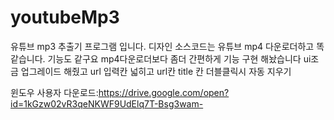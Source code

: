 # youtubeMp3


유튜브 mp3 추출기 프로그램 입니다. 디자인 소스코드는 유튜브 mp4 다운로더하고 똑같습니다. 기능도 같구요 
mp4다운로더보다 좀더 간편하게 기능 구현 해놨습니다 ui조금 업그레이드 해줬고 url 입력칸 넓히고 url칸 title 칸 더블클릭시 자동 지우기


윈도우 사용자 다운로드:https://drive.google.com/open?id=1kGzw02vR3qeNKWF9UdElq7T-Bsg3wam-

